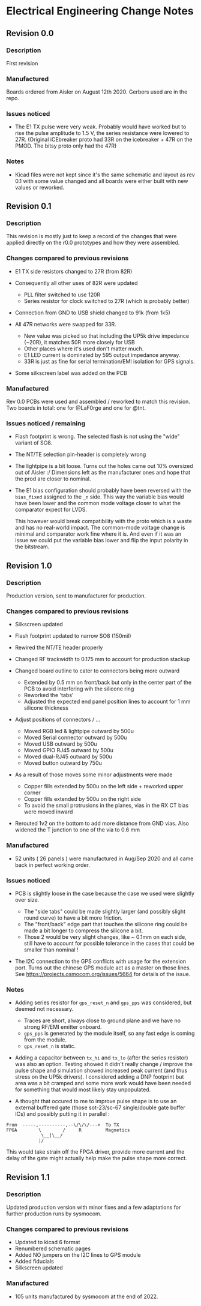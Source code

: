 Electrical Engineering Change Notes
===================================

Revision 0.0
------------

### Description

First revision

### Manufactured

Boards ordered from Aisler on August 12th 2020.
Gerbers used are in the repo.

### Issues noticed

* The E1 TX pulse were very weak. Probably would have worked but to rise the pulse amplitude
  to 1.5 V, the series resistance were lowered to 27R. (Original iCEbreaker proto had 33R on
  the icebreaker + 47R on the PMOD. The bitsy proto only had the 47R)

### Notes

* Kicad files were not kept since it's the same schematic and layout as rev 0.1
  with some value changed and all boards were either built with new values or reworked.


Revision 0.1
------------

### Description

This revision is mostly just to keep a record of the changes that were applied
directly on the r0.0 prototypes and how they were assembled.

### Changes compared to previous revisions

* E1 TX side resistors changed to 27R (from 82R)

* Consequently all other uses of 82R were updated
    * PLL filter switched to use 120R
    * Series resistor for clock switched to 27R (which is probably better)

* Connection from GND to USB shield changed to 91k (from 1k5)

* All 47R networks were swapped for 33R. 
    * New value was picked so that including the UP5k drive impedance (~20R),
      it matches 50R more closely for USB
    * Other places where it's used don't matter much.
    * E1 LED current is dominated by 595 output impedance anyway.
    * 33R is just as fine for serial termination/EMI isolation for GPS signals.

* Some silkscreen label was added on the PCB

### Manufactured

Rev 0.0 PCBs were used and assembled / reworked to match this revision.
Two boards in total: one for @LaF0rge and one for @tnt.

### Issues noticed / remaining

* Flash footprint is wrong. The selected flash is not using the "wide" variant of SO8.

* The NT/TE selection pin-header is completely wrong

* The lightpipe is a bit loose. Turns out the holes came out 10% oversized out of Aisler :/
  Dimensions left as the manufacturer ones and hope that the prod are closer to nominal.

* The E1 bias configuration should probably have been reversed with the `bias_fixed`
  assigned to the `_n` side. This way the variable bias would have been lower and the common
  mode voltage closer to what the comparator expect for LVDS.

  This however would break compatibility with the proto which is a waste and has no real-world
  impact. The common-mode voltage change is minimal and comparator work fine where it is. And
  even if it was an issue we could put the variable bias lower and flip the input polarity in
  the bitstream.


Revision 1.0
------------

### Description

Production version, sent to manufacturer for production.

### Changes compared to previous revisions

* Silkscreen updated

* Flash footprint updated to narrow SO8 (150mil)

* Rewired the NT/TE header properly

* Changed RF trackwidth to 0.175 mm to account for production stackup

* Changed board outline to cater to connectors being more outward
    * Extended by 0.5 mm on front/back but only in the center part of the PCB
      to avoid interfering wih the silicone ring
    * Reworked the 'tabs'
    * Adjusted the expected end panel position lines to account for 1 mm silicone thickness

* Adjust positions of connectors / ... 
    * Moved RGB led & lightpipe outward by 500u
    * Moved Serial connector outward by 500u
    * Moved USB outward by 500u
    * Moved GPIO RJ45 outward by 500u
    * Moved dual-RJ45 outward by 500u
    * Moved button outward by 750u

* As a result of those moves some minor adjustments were made
    * Copper fills extended by 500u on the left side + reworked upper corner
    * Copper fills extended by 500u on the right side
    * To avoid the small protrusions in the planes, vias in the RX CT bias were moved inward

* Rerouted 1v2 on the bottom to add more distance from GND vias. Also widened the
  T junction to one of the via to 0.6 mm

### Manufactured

* 52 units ( 26 panels ) were manufactured in Aug/Sep 2020 and all came back in perfect working
  order.

### Issues noticed

* PCB is slightly loose in the case because the case we used were slightly over size.
    * The "side tabs" could be made slightly larger (and possibly slight round curve) to
      have a bit more friction.
    * The "front/back" edge part that touches the silicone ring could be made a bit longer
      to compress the silicone a bit.
    * Those 2 would be very slight changes, like ~ 0.1mm on each side, still have to account
      for possible tolerance in the cases that could be smaller than nominal !

* The I2C connection to the GPS conflicts with usage for the extension port. Turns out the
  chinese GPS module act as a master on those lines.
  See https://projects.osmocom.org/issues/5664 for details of the issue.

### Notes

* Adding series resistor for `gps_reset_n` and `gps_pps` was considered, but deemed not necessary.
    * Traces are short, always close to ground plane and we have no strong RF/EMI emitter onboard.
    * `gps_pps` is generated by the module itself, so any fast edge is coming from the module.
    * `gps_reset_n` is static.

* Adding a capacitor between `tx_hi` and `tx_lo` (after the series resistor) was also an option.
  Testing showed it didn't really change / improve the pulse shape and simulation showed increased
  peak current (and thus stress on the UP5k drivers). I considered adding a DNP footprint but area
  was a bit cramped and some more work would have been needed for something that would most likely
  stay unpopulated.

* A thought that occured to me to improve pulse shape is to use an external buffered gate (those
  sot-23/sc-67 single/double gate buffer ICs) and possibly putting it in parallel :

```
From  -----,----------,--\/\/\/--->  To TX
FPGA        \        /     R         Magnetics
             \__|\__/
	        |/
```

  This would take strain off the FPGA driver, provide more current and the  delay of the gate
  might actually help make the pulse shape more correct.


Revision 1.1
------------

### Description

Updated production version with minor fixes and a few adaptations for further production runs
by sysmocom.

### Changes compared to previous revisions

* Updated to kicad 6 format
* Renumbered schematic pages
* Added NO jumpers on the I2C lines to GPS module
* Added fiducials
* Silkscreen updated

### Manufactured

* 105 units manufactured by sysmocom at the end of 2022.
